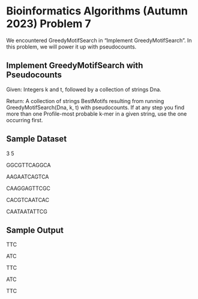 # Bioinformatics Algorithms (Autumn 2023) Problem 7

We encountered GreedyMotifSearch in “Implement GreedyMotifSearch”. In this problem, we will power it up with pseudocounts.


##  Implement GreedyMotifSearch with Pseudocounts

Given: Integers k and t, followed by a collection of strings Dna.

Return: A collection of strings BestMotifs resulting from running GreedyMotifSearch(Dna, k, t) with pseudocounts. If at any step you find more than one Profile-most probable k-mer in a given string, use the one occurring first.


## Sample Dataset

3 5

GGCGTTCAGGCA

AAGAATCAGTCA

CAAGGAGTTCGC

CACGTCAATCAC

CAATAATATTCG



## Sample Output

TTC

ATC

TTC

ATC

TTC
